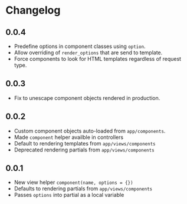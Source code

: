 # Changelog

## 0.0.4

* Predefine options in component classes using `option`.
* Allow overriding of `render_options` that are send to template.
* Force components to look for HTML templates regardless of request type.

## 0.0.3

* Fix to unescape component objects rendered in production.

## 0.0.2

* Custom component objects auto-loaded from `app/components`.
* Made `component` helper availble in controllers
* Default to rendering templates from `app/views/components`
* Deprecated rendering partials from `app/views/components`

## 0.0.1

* New view helper `component(name, options = {})`
* Defaults to rendering partials from `app/views/components`
* Passes `options` into partial as a local variable
